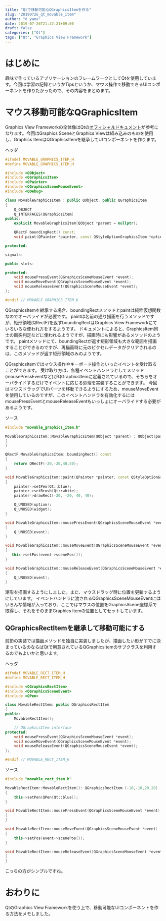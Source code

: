 ```yaml
---
title: "Qtで移動可能なQGraphicsItemを作る"
slug: "20190726_qt_movable_item"
author: "d_yama"
date: 2019-07-26T21:37:21+09:00
draft: false
categories: ["Qt"]
tags: ["Qt", "Graphics View Framework"]
---
```


# はじめに
趣味で作っているアプリケーションのフレームワークとしてQtを使用しています。今回は学習の記録というかTipsというか、マウス操作で移動できるUIコンポーネントを作りたかったので、その内容をまとめます。

# マウス移動可能なQGraphicsItem
Graphics View Frameworkの全体像はQtの[オフィシャルドキュメント](https://doc.qt.io/qt-5/graphicsview.html)が参考になります。今回はGraphics SceneとGraphics Viewは組み込みのものを使用し、Graphics ItemはQGraphicsItemを継承してUIコンポーネントを作ります。

ヘッダ
```cpp
#ifndef MOVABLE_GRAPHICS_ITEM_H
#define MOVABLE_GRAPHICS_ITEM_H

#include <QObject>
#include <QGraphicsItem>
#include <QPainter>
#include <QGraphicsSceneMouseEvent>
#include <QDebug>

class MovableGraphicsItem : public QObject, public QGraphicsItem
{
    Q_OBJECT
    Q_INTERFACES(QGraphicsItem)
public:
    explicit MovableGraphicsItem(QObject *parent = nullptr);

    QRectF boundingRect() const;
    void paint(QPainter *painter, const QStyleOptionGraphicsItem *option, QWidget *widget);

protected:

signals:

public slots:

protected:
    void mousePressEvent(QGraphicsSceneMouseEvent *event);
    void mouseMoveEvent(QGraphicsSceneMouseEvent *event);
    void mouseReleaseEvent(QGraphicsSceneMouseEvent *event);
};

#endif // MOVABLE_GRAPHICS_ITEM_H
```

QGraphicsItemを継承する場合、boundingRectメソッドとpaintは純粋仮想関数なのでオーバライドが必要です。
paintは名前の通り描画を行うメソッドですが、矩形領域(QRectF)を返すboundingRectはGraphics View Frameworkにていろいろな使われ方をするようです。
ドキュメントによると、GraphicsItem同士の衝突判定などに使われるようですが、描画時にも影響があるメソッドのようです。
paintメソッドにて、boundingRectが返す矩形領域も大きな範囲を描画することができるのですが、再描画時に元のピクセルデータがクリアされるのは、このメソッドが返す矩形領域のみのようです。  

QGraphicsItemではマウス操作やキーボード操作といったイベントを受け取ることができます。
受け取り方は、各種イベントハンドラとしてメソッド(mousePressEventなど)がQGraphicsItemに定義されているので、そちらをオーバライドするだけでイベントに応じる処理を実装することができます。
今回はマウスドラッグでUIパーツを移動できるようにするため、mouseMoveEventを使用しているのですが、このイベントハンドラを有効化するにはmousePressEventとmouseReleaseEventもいっしょにオーバライドする必要があるようです。

ソース
```cpp
#include "movable_graphics_item.h"

MovableGraphicsItem::MovableGraphicsItem(QObject *parent) : QObject(parent)
{
}

QRectF MovableGraphicsItem::boundingRect() const
{
    return QRectF(-20,-20,40,40);
}

void MovableGraphicsItem::paint(QPainter *painter, const QStyleOptionGraphicsItem *option, QWidget *widget)
{
    painter->setPen(Qt::blue);
    painter->setBrush(Qt::white);
    painter->drawRect(-20, -20, 40, 40);

    Q_UNUSED(option);
    Q_UNUSED(widget);
}

void MovableGraphicsItem::mousePressEvent(QGraphicsSceneMouseEvent *event)
{
    Q_UNUSED(event);
}

void MovableGraphicsItem::mouseMoveEvent(QGraphicsSceneMouseEvent *event)
{
   this->setPos(event->scenePos());
}

void MovableGraphicsItem::mouseReleaseEvent(QGraphicsSceneMouseEvent *event)
{
    Q_UNUSED(event);
}
```

矩形を描画するようにしました。また、マウスドラッグ時に位置を更新するようにしています。
イベントハンドラに渡されるQGraphicsSceneMouseEventにはいろんな情報が入っており、ここではマウスの位置をGraphicsScene座標系で取得し、それをそのままGraphics Itemの位置としてセットしています。

 ## QGraphicsRectItemを継承して移動可能にする
 前節の実装では描画メソッドを独自に実装しましたが、描画したい形がすでに決まっているのならばQtで用意されているQGraphicsItemのサブクラスを利用するのでもよいかと思います。

 ヘッダ
```cpp
#ifndef MOVABLE_RECT_ITEM_H
#define MOVABLE_RECT_ITEM_H

#include <QGraphicsRectItem>
#include <QGraphicsSceneEvent>
#include <QPen>

class MovableRectItem: public QGraphicsRectItem
{
public:
    MovableRectItem();

    // QGraphicsItem interface
protected:
    void mousePressEvent(QGraphicsSceneMouseEvent *event);
    void mouseMoveEvent(QGraphicsSceneMouseEvent *event);
    void mouseReleaseEvent(QGraphicsSceneMouseEvent *event);
};

#endif // MOVABLE_RECT_ITEM_H

```
 ソース
```cpp
#include "movable_rect_item.h"

MovableRectItem::MovableRectItem(): QGraphicsRectItem (-10,-10,20,20)
{
    this->setPen(QPen(Qt::blue));
}

void MovableRectItem::mousePressEvent(QGraphicsSceneMouseEvent *event)
{
}

void MovableRectItem::mouseMoveEvent(QGraphicsSceneMouseEvent *event)
{
    this->setPos(event->scenePos());
}

void MovableRectItem::mouseReleaseEvent(QGraphicsSceneMouseEvent *event)
{
}
```

こっちの方がシンプルですね。

# おわりに
QtのGraphics View Frameworkを使う上で、移動可能なUIコンポーネントを作る方法をメモしました。